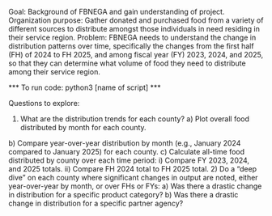 Goal: Background of FBNEGA and gain understanding of project. 
Organization purpose: Gather donated and purchased food from a variety of different sources to distribute amongst those individuals in need residing in their service region. 
Problem: FBNEGA needs to understand the change in distribution patterns over time, specifically the changes from the first half (FH) of 2024 to FH 2025, and among fiscal year (FY) 2023, 2024, and 2025, so that they can determine what volume of food they need to distribute among their service region. 

*** To run code: python3 [name of script] *** 

Questions to explore:
1) What are the distribution trends for each county?
a) Plot overall food distributed by month for each county.

b) Compare year-over-year distribution by month (e.g., January 2024 compared to January 2025) for each county.
c) Calculate all-time food distributed by county over each time period:
i) Compare FY 2023, 2024, and 2025 totals.
ii) Compare FH 2024 total to FH 2025 total.
2) Do a “deep dive” on each county where significant changes in output are noted, either year-over-year by month, or over FHs or FYs:
a) Was there a drastic change in distribution for a specific product category?
b) Was there a drastic change in distribution for a specific partner agency?
